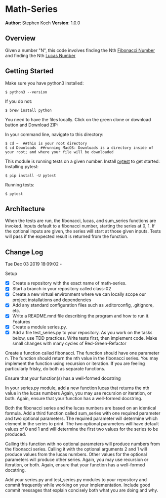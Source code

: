 # Math-Series

**Author**: Stephen Koch
**Version**: 1.0.0

## Overview
Given a number "N", this code involves finding the Nth [Fibonacci Number](https://en.wikipedia.org/wiki/Fibonacci_number) and finding the Nth [Lucas Number](http://en.wikipedia.org/wiki/Lucas_number)

## Getting Started
<!-- What are the steps that a user must take in order to build this app on their own machine and get it running? -->
Make sure you have python3 installed:
```
$ python3 --version
```
If you do not:
```
$ brew install python
```
You need to have the files locally. Click on the green clone or download button and Download ZIP:
<!-- insert image here -->
In your command line, navigate to this directory:
```
$ cd ~  ##this is your root directory
$ cd Downloads  ##running MacOS: Downloads is a directory inside of your root; and where your file will be downloaded
```
This module is running tests on a given number. Install [pytest](https://docs.pytest.org/en/latest/getting-started.html) to get started:
Installing pytest:
```
$ pip install -U pytest
```
Running tests:
```
$ pytest
```
<!-- To change the input "N", you  -->

## Architecture
When the tests are run, the fibonacci, lucas, and sum_series functions are invoked.
Inputs default to a fibonacci number, starting the series at 0, 1.
If the optional inputs are given, the series will start at those given inputs.
Tests will pass if the expected result is returned from the function.

## Change Log
Tue Dec 03 2019 18:09:02 -

Setup
- [x] Create a repository with the exact name of math-series.
- [x] Start a branch in your repository called class-02
- [x] Create a new virtual environment where we can locally scope our project installations and dependencies
- [x] Add any standard configuration files such as .editorconfig, .gitignore, etc.
- [x] Write a README.mnd file describing the program and how to run it.
Features
- [x] Create a module series.py.
- [x] Add a file test_series.py to your repository. As you work on the tasks below, use TDD practices. Write tests first, then implement code. Make small changes with many cycles of Red-Green-Refactor

Create a function called fibonacci. The function should have one parameter n. The function should return the nth value in the fibonacci series. You may implement the function using recursion or iteration. If you are feeling particularly frisky, do both as separate functions.

Ensure that your function(s) has a well-formed docstring

In your series.py module, add a new function lucas that returns the nth value in the lucas numbers Again, you may use recursion or iteration, or both. Again, ensure that your function has a well-formed docstring.

Both the fibonacci series and the lucas numbers are based on an identical formula. Add a third function called sum_series with one required parameter and two optional parameters. The required parameter will determine which element in the series to print. The two optional parameters will have default values of 0 and 1 and will determine the first two values for the series to be produced.

Calling this function with no optional parameters will produce numbers from the fibonacci series. Calling it with the optional arguments 2 and 1 will produce values from the lucas numbers. Other values for the optional parameters will produce other series. Again, you may use recursion or iteration, or both. Again, ensure that your function has a well-formed docstring.

Add your series.py and test_series.py modules to your repository and commit frequently while working on your implementation. Include good commit messages that explain concisely both what you are doing and why.
